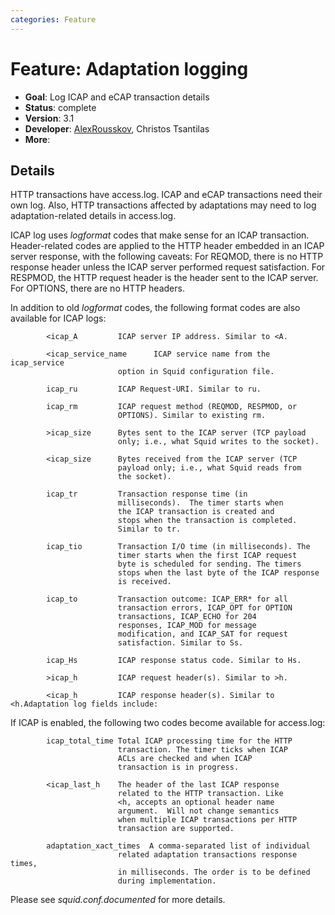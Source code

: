 ```yaml
---
categories: Feature
---
```

# Feature: Adaptation logging

- **Goal**: Log ICAP and eCAP transaction details
- **Status**: complete
- **Version**: 3.1
- **Developer**:
    [AlexRousskov](/AlexRousskov),
    Christos Tsantilas
- **More**: 

## Details

HTTP transactions have access.log. ICAP and eCAP transactions need their
own log. Also, HTTP transactions affected by adaptations may need to log
adaptation-related details in access.log.

ICAP log uses *logformat* codes that make sense for an ICAP transaction.
Header-related codes are applied to the HTTP header embedded in an ICAP
server response, with the following caveats: For REQMOD, there is no
HTTP response header unless the ICAP server performed request
satisfaction. For RESPMOD, the HTTP request header is the header sent to
the ICAP server. For OPTIONS, there are no HTTP headers.

In addition to old *logformat* codes, the following format codes are
also available for ICAP logs:

``` 
        <icap_A         ICAP server IP address. Similar to <A.

        <icap_service_name      ICAP service name from the icap_service
                        option in Squid configuration file.

        icap_ru         ICAP Request-URI. Similar to ru.

        icap_rm         ICAP request method (REQMOD, RESPMOD, or 
                        OPTIONS). Similar to existing rm.

        >icap_size      Bytes sent to the ICAP server (TCP payload
                        only; i.e., what Squid writes to the socket).

        <icap_size      Bytes received from the ICAP server (TCP
                        payload only; i.e., what Squid reads from
                        the socket).

        icap_tr         Transaction response time (in
                        milliseconds).  The timer starts when
                        the ICAP transaction is created and
                        stops when the transaction is completed.
                        Similar to tr.

        icap_tio        Transaction I/O time (in milliseconds). The
                        timer starts when the first ICAP request
                        byte is scheduled for sending. The timers
                        stops when the last byte of the ICAP response
                        is received.

        icap_to         Transaction outcome: ICAP_ERR* for all
                        transaction errors, ICAP_OPT for OPTION
                        transactions, ICAP_ECHO for 204
                        responses, ICAP_MOD for message
                        modification, and ICAP_SAT for request
                        satisfaction. Similar to Ss.

        icap_Hs         ICAP response status code. Similar to Hs.

        >icap_h         ICAP request header(s). Similar to >h.

        <icap_h         ICAP response header(s). Similar to <h.Adaptation log fields include:
```

If ICAP is enabled, the following two codes become available for
access.log:

``` 
        icap_total_time Total ICAP processing time for the HTTP
                        transaction. The timer ticks when ICAP
                        ACLs are checked and when ICAP
                        transaction is in progress.

        <icap_last_h    The header of the last ICAP response
                        related to the HTTP transaction. Like
                        <h, accepts an optional header name
                        argument.  Will not change semantics
                        when multiple ICAP transactions per HTTP
                        transaction are supported.

        adaptation_xact_times  A comma-separated list of individual
                        related adaptation transactions response times,
                        in milliseconds. The order is to be defined
                        during implementation.
```

Please see *squid.conf.documented* for more details.

